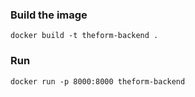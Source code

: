 ### Build the image
```curl
docker build -t theform-backend .
```

### Run
```curl
docker run -p 8000:8000 theform-backend
```
